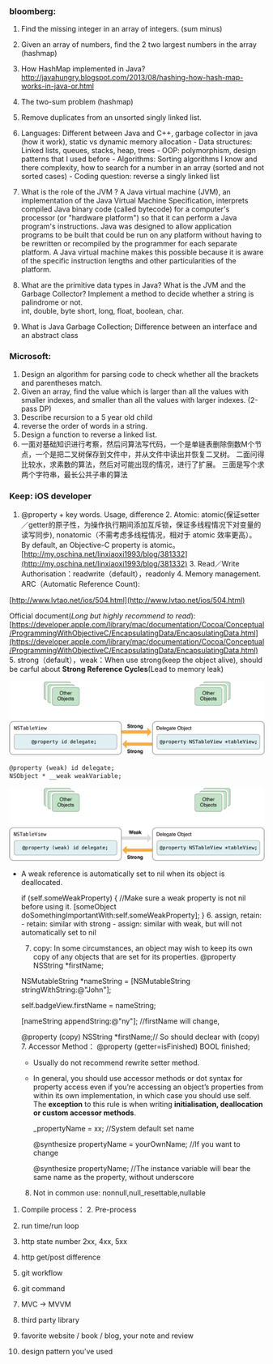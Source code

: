 ### bloomberg:
1. Find the missing integer in an array of integers.  (sum minus)
2. Given an array of numbers, find the 2 two largest numbers in the array (hashmap)
3. How HashMap implemented in Java?
http://javahungry.blogspot.com/2013/08/hashing-how-hash-map-works-in-java-or.html

4. The two-sum problem (hashmap)
5. Remove duplicates from an unsorted singly linked list.
6. Languages: Different between Java and C++, garbage collector in java (how it work), static vs dynamic memory allocation - Data structures: Linked lists, queues, stacks, heap, trees - OOP: polymorphism, design patterns that I used before - Algorithms: Sorting algorithms I know and there complexity, how to search for a number in an array (sorted and not sorted cases) - Coding question: reverse a singly linked list  
7. What is the role of the JVM ?  A Java virtual machine (JVM), an implementation of the Java Virtual Machine Specification, interprets compiled Java binary code (called bytecode) for a computer's processor (or "hardware platform") so that it can perform a Java program's instructions. Java was designed to allow application programs to be built that could be run on any platform without having to be rewritten or recompiled by the programmer for each separate platform. A Java virtual machine makes this possible because it is aware of the specific instruction lengths and other particularities of the platform.
8. What are the primitive data types in Java? What is the JVM and the Garbage Collector? Implement a method to decide whether a string is palindrome or not.  
	int, double, byte short, long, float, boolean, char.
9. What is Java Garbage Collection; Difference between an interface and an abstract class



### Microsoft:
1. Design an algorithm for parsing code to check whether all the brackets and parentheses match.
2. Given an array, find the value which is larger than all the values with smaller indexes, and smaller than all the values with larger indexes. (2-pass DP)
3. Describe recursion to a 5 year old child
4. reverse the order of words in a string.
5. Design a function to reverse a linked list.
6. 一面对基础知识进行考察，然后问算法写代码，一个是单链表删除倒数M个节点，一个是把二叉树保存到文件中，并从文件中读出并恢复二叉树。
二面问得比较水，求素数的算法，然后对可能出现的情况，进行了扩展。
三面是写个求两个字符串，最长公共子串的算法


### Keep: iOS developer
1. @property + key words. Usage, difference
	2. Atomic: atomic(保证setter／getter的原子性，为操作执行期间添加互斥锁，保证多线程情况下对变量的读写同步), nonatomic（不需考虑多线程情况，相对于 atomic 效率更高）。By default, an Objective-C property is atomic。[http://my.oschina.net/linxiaoxi1993/blog/381332](http://my.oschina.net/linxiaoxi1993/blog/381332)
	3. Read／Write Authorisation：readwrite（default），readonly
	4. Memory management. ARC（Automatic Reference Count):
		
[http://www.lvtao.net/ios/504.html](http://www.lvtao.net/ios/504.html)

Official document(_Long but highly recommend to read_): [https://developer.apple.com/library/mac/documentation/Cocoa/Conceptual/ProgrammingWithObjectiveC/EncapsulatingData/EncapsulatingData.html](https://developer.apple.com/library/mac/documentation/Cocoa/Conceptual/ProgrammingWithObjectiveC/EncapsulatingData/EncapsulatingData.html)
		5. strong（default），weak：When use strong(keep the object alive), should be carful about **Strong Reference Cycles**(Lead to memory leak)

![](strongreferencecycle2.png)

	@property (weak) id delegate;
	NSObject * __weak weakVariable;

![](strongreferencecycle4.png)

- A weak reference is automatically set to nil when its object is deallocated. 

	if (self.someWeakProperty) { //Make sure a weak property is not nil before using it.
	        [someObject doSomethingImportantWith:self.someWeakProperty];
	}
	6. assign, retain:
		- retain: similar with strong
		- assign: similar with weak, but will not automatically set to nil
	
	7. copy: In some circumstances, an object may wish to keep its own copy of any objects that are set for its properties.
	@property NSString *firstName;

	NSMutableString *nameString = [NSMutableString stringWithString:@"John"];

	self.badgeView.firstName = nameString;

	[nameString appendString:@"ny"]; //firstName will change,
	
	@property (copy) NSString *firstName;// So should declear with (copy)
	7. Accessor Method：
		@property (getter=isFinished) BOOL finished;
	- Usually do not recommend rewrite setter method.
	- In general, you should use accessor methods or dot syntax for property access even if you’re accessing an object’s properties from within its own implementation, in which case you should use self. The **exception** to this rule is when writing **initialisation, deallocation or custom accessor methods**.
		
		_propertyName = xx; //System default set name

		@synthesize propertyName = yourOwnName; //If you want to change
		
		@synthesize propertyName; //The instance variable will bear the same name as the property, without underscore
	8. Not in common use: nonnull,null\_resettable,nullable

1. Compile process：
	2. Pre-process
2. run time/run loop
3. http state number 2xx, 4xx, 5xx
4. http get/post difference
5. git workflow
6. git command

8. MVC -\> MVVM
9. third party library
10. favorite website / book / blog, your note and review
11. design pattern you’ve used





